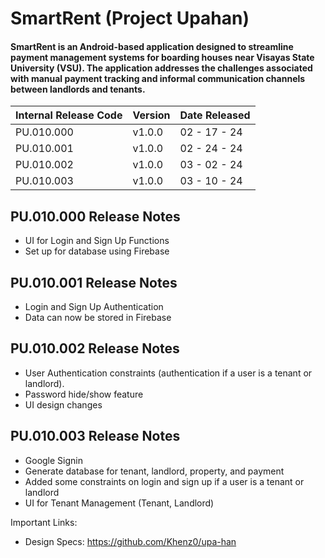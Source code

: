 # SmartRent (Project Upahan)
#### SmartRent is an Android-based application designed to streamline payment management systems for boarding houses near Visayas State University (VSU). The application addresses the challenges associated with manual payment tracking and informal communication channels between landlords and tenants.

| Internal Release Code | Version | Date Released |
| --- | --- | --- |
| PU.010.000 | v1.0.0 | 02 - 17 - 24 |
| PU.010.001 | v1.0.0 | 02 - 24 - 24 |
| PU.010.002 | v1.0.0 | 03 - 02 - 24 |
| PU.010.003 | v1.0.0 | 03 - 10 - 24 |

## PU.010.000 Release Notes
* UI for Login and Sign Up Functions
* Set up for  database using Firebase
## PU.010.001 Release Notes
* Login and Sign Up Authentication
* Data can now be stored in Firebase
## PU.010.002 Release Notes
* User Authentication constraints (authentication if a user is a tenant or landlord).
* Password hide/show feature
* UI design changes
## PU.010.003 Release Notes
* Google Signin 
* Generate database for tenant, landlord, property, and payment
* Added some constraints on login and sign up if a user is a tenant or landlord
* UI for Tenant Management (Tenant, Landlord)

Important Links:
* Design Specs: https://github.com/Khenz0/upa-han
